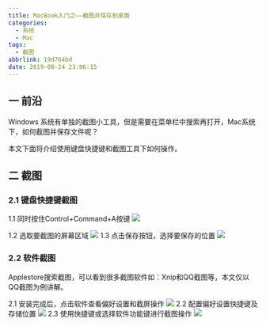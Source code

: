 ```yaml
---
title: MacBook入门之——截图并保存到桌面
categories:
  - 系统
  - Mac
tags:
  - 截图
abbrlink: 19d764bd
date: 2019-08-24 23:06:15
---
```

## 一 前沿

Windows 系统有单独的截图小工具，但是需要在菜单栏中搜索再打开，Mac系统下，如何截图并保存文件呢？  

本文下面将介绍使用键盘快捷键和截图工具下如何操作。  
<!--more-->

## 二 截图

### 2.1 键盘快捷键截图

1.1 同时按住Control+Command+A按键
![][1]

1.2 选取要截图的屏幕区域
	![][2]
1.3 点击保存按钮，选择要保存的位置
	![][3]
	

### 2.2 软件截图

Applestore搜索截图，可以看到很多截图软件如：Xnip和QQ截图等，本文仅以QQ截图为例讲解。 

2.1 安装完成后，点击软件查看偏好设置和截屏操作
	![][4]
2.2 配置偏好设置快捷键及存储位置
	![][5]
2.3 使用快捷键或选择软件功能键进行截图操作 
	![][6]
	

[1]: https://images.pgzxc.com/mac-cut-image-keyboard.png
[2]: https://images.pgzxc.com/mac-cut-image-keyboard-area.png
[3]: https://images.pgzxc.com/mac-cut-image-keyboard-save.png
[4]: https://images.pgzxc.com/mac-cut-image-software-setting.png
[5]: https://images.pgzxc.com/mac-cut-image-software-setting-config.png
[6]: https://images.pgzxc.com/mac-cut-image-software-save.png

